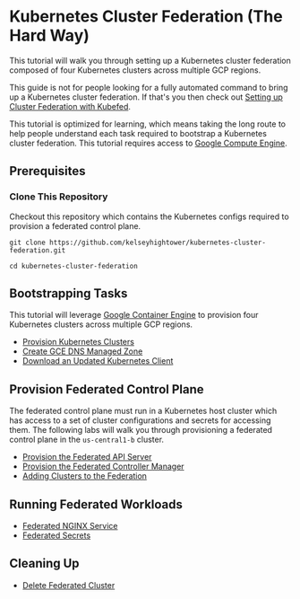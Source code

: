# Kubernetes Cluster Federation (The Hard Way)

This tutorial will walk you through setting up a Kubernetes cluster federation composed of four Kubernetes clusters across multiple GCP regions.

This guide is not for people looking for a fully automated command to bring up a Kubernetes cluster federation. If that's you then check out [Setting up Cluster Federation with Kubefed](https://kubernetes.io/docs/tutorials/federation/set-up-cluster-federation-kubefed/).

This tutorial is optimized for learning, which means taking the long route to help people understand each task required to bootstrap a Kubernetes cluster federation. This tutorial requires access to [Google Compute Engine](https://cloud.google.com/compute).

## Prerequisites

### Clone This Repository

Checkout this repository which contains the Kubernetes configs required to provision a federated control plane.

```
git clone https://github.com/kelseyhightower/kubernetes-cluster-federation.git
```

```
cd kubernetes-cluster-federation
```

## Bootstrapping Tasks

This tutorial will leverage [Google Container Engine](https://cloud.google.com/container-engine) to provision four Kubernetes clusters across multiple GCP regions.

* [Provision Kubernetes Clusters](labs/01-cluster-bootstrap.md)
* [Create GCE DNS Managed Zone](labs/02-cluster-dns-managed-zone.md)
* [Download an Updated Kubernetes Client](labs/03-download-an-updated-kubectl-client.md)

## Provision Federated Control Plane

The federated control plane must run in a Kubernetes host cluster which has access to a set of cluster configurations and secrets for accessing them. The following labs will walk you through provisioning a federated control plane in the `us-central1-b` cluster.

* [Provision the Federated API Server](labs/04-provision-federation-apiserver.md)
* [Provision the Federated Controller Manager](labs/05-provision-federation-controller-manager.md)
* [Adding Clusters to the Federation](labs/06-adding-clusters.md)

## Running Federated Workloads

* [Federated NGINX Service](labs/07-federated-nginx-service.md)
* [Federated Secrets](labs/08-federated-secrets.md)

## Cleaning Up

* [Delete Federated Cluster](labs/09-cleaning-up.md)
